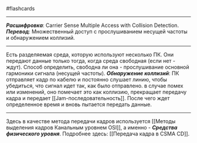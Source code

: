 #flashcards
***
***Расшифровка***: Carrier Sense Multiple Access with Collision Detection.
***Перевод***: Множественный доступ с прослушиванием несущей частоты и обнаружением коллизий.
***
Есть разделяемая среда, которую используют несколько ПК. Они передают данные только тогда, когда среда свободная (если нет - ждут). Способ определить, свободна ли она - прослушивание основной гармоники сигнала (несущей частоты).
***Обнаружение коллизий***:
	ПК отправляет кадр по кабелю и постоянно слушает линию, чтобы убедиться, что сигнал идет так, как было отправлено. в случае помех или изменений, оно помечает это как коллизию, прекращает передачу кадра и передает [[Jam-последовательность]]. После чего ждет определенное время и вновь пытается передать данные.
***
Здесь в качестве метода передачи кадров используется [[Методы выделения кадров Канальным уровнем OSI]], а именно - ***Средства физического уровня***.
Подробнее здесь: [[Передача кадра в CSMA CD]].
<!--SR:!2025-09-22,1,230-->
